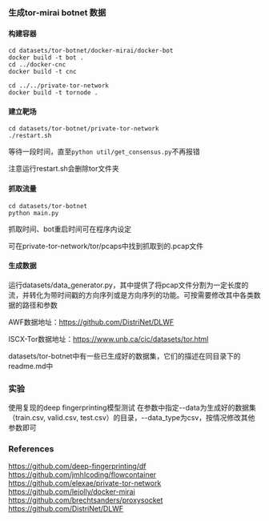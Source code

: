 ### 生成tor-mirai botnet 数据

#### 构建容器

```
cd datasets/tor-botnet/docker-mirai/docker-bot
docker build -t bot .
cd ../docker-cnc
docker build -t cnc 

cd ../../private-tor-network
docker build -t tornode .
```

#### 建立靶场
```
cd datasets/tor-botnet/private-tor-network
./restart.sh
```
等待一段时间，直至`python util/get_consensus.py`不再报错

注意运行restart.sh会删除tor文件夹

#### 抓取流量
```
cd datasets/tor-botnet
python main.py
```
抓取时间、bot重启时间可在程序内设定

可在private-tor-network/tor/pcaps中找到抓取到的.pcap文件

#### 生成数据
运行datasets/data_generator.py，其中提供了将pcap文件分割为一定长度的流，并转化为带时间戳的方向序列或是方向序列的功能。可按需要修改其中各类数据的路径和参数

AWF数据地址：https://github.com/DistriNet/DLWF

ISCX-Tor数据地址：https://www.unb.ca/cic/datasets/tor.html

datasets/tor-botnet中有一些已生成好的数据集，它们的描述在同目录下的readme.md中


### 实验
使用复现的deep fingerprinting模型测试
在参数中指定--data为生成好的数据集（train.csv, valid.csv, test.csv）的目录，--data_type为csv，按情况修改其他参数即可


### References
https://github.com/deep-fingerprinting/df
https://github.com/jmhIcoding/flowcontainer
https://github.com/elexae/private-tor-network
https://github.com/lejolly/docker-mirai
https://github.com/brechtsanders/proxysocket
https://github.com/DistriNet/DLWF
